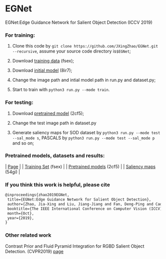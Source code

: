 # EGNet
EGNet:Edge Guidance Network for Salient Object Detection (ICCV 2019)

### For training:
1. Clone this code by `git clone https://github.com/JXingZhao/EGNet.git --recursive`, assume your source code directory is`$EGNet`;

2. Download [training data](https://pan.baidu.com/s/1LaQoNRS8-11V7grAfFiHCg) (fsex);

3. Download [initial model](https://pan.baidu.com/s/1dD2JOY_FBSLzjp5tUPBDBQ) (8ir7); 

4. Change the image path and intial model path in run.py and dataset.py;

5. Start to train with `python3 run.py --mode train`.

### For testing:
1. Download [pretrained model](https://pan.baidu.com/s/1s35ZyGDSNVzVIeVd7Aot0Q) (2cf5);

2. Change the test image path in dataset.py 

3. Generate saliency maps for SOD dataset by `python3 run.py --mode test --sal_mode s`, PASCALS by `python3 run.py --mode test --sal_mode p` and so on;



### Pretrained models, datasets and results:
| [Page](https://mmcheng.net/jxzhao/) |
| [Training Set](https://pan.baidu.com/s/1LaQoNRS8-11V7grAfFiHCg) (fsex) |
| [Pretrained models](https://pan.baidu.com/s/1s35ZyGDSNVzVIeVd7Aot0Q) (2cf5) |
| [Saliency maps](https://pan.baidu.com/s/1M_dqPJ08oaYWge_zZnHSTQ) (54gi)  |


### If you think this work is helpful, please cite
```latex
@inproceedings{zhao2019EGNet,
 title={EGNet:Edge Guidance Network for Salient Object Detection},
 author={Zhao, Jia-Xing and Liu, Jiang-Jiang and Fan, Deng-Ping and Cao, Yang and Yang, Jufeng and Cheng, Ming-Ming},
 booktitle={The IEEE International Conference on Computer Vision (ICCV)},
 month={Oct},
 year={2019},
}
```

### Other related work
Contrast Prior and Fluid Pyramid Integration for RGBD Salient Object Detection. (CVPR2019) [page](https://mmcheng.net/rgbdsalpyr/)



